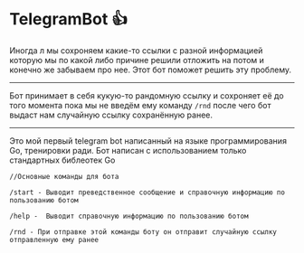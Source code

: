 # TelegramBot :+1:

Иногда л мы сохроняем какие-то ссылки с разной информацией которую мы по какой либо причине решили отложить на  потом и конечно же забываем про нее. Этот бот поможет решить эту проблему.
___

Бот принимает в себя кукую-то рандомную ссылку и сохроняет её до того момента пока мы не введём ему команду `/rnd` после чего бот выдаст нам случайную ссылку сохранённую ранее.
___
Это мой первый telegram bot написанный на языке программирования Go, тренировки ради. Бот написан с использованием только стандартных библеотек Go



```
//Основные команды для бота

/start - Выводит преведственное сообщение и справочную информацию по пользованию ботом

/help -  Выводит справочную информацию по пользованию ботом

/rnd - При отправке этой команды боту он отправит случайную ссылку отправленную ему ранее
```